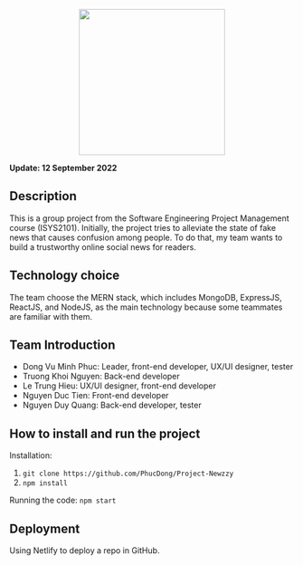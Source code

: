 <p align="center">
    <img src="https://user-images.githubusercontent.com/98811149/189879731-eb6e5e0c-5d5f-4dda-b9d8-e1d8256cd875.png" height="258">
</p>

**Update: 12 September 2022**

## Description
This is a group project from the Software Engineering Project Management course (ISYS2101). Initially, the project tries to alleviate the state of fake news that causes confusion among people. To do that, my team wants to build a trustworthy online social news for readers.

## Technology choice
The team choose the MERN stack, which includes MongoDB, ExpressJS, ReactJS, and NodeJS, as the main technology because some teammates are familiar with them.

## Team Introduction
- Dong Vu Minh Phuc: Leader, front-end developer, UX/UI designer, tester
- Truong Khoi Nguyen: Back-end developer
- Le Trung Hieu: UX/UI designer, front-end developer
- Nguyen Duc Tien: Front-end developer
- Nguyen Duy Quang: Back-end developer, tester

## How to install and run the project
Installation:
1. `git clone https://github.com/PhucDong/Project-Newzzy`
2. `npm install`

Running the code: `npm start`

## Deployment
Using Netlify to deploy a repo in GitHub.
